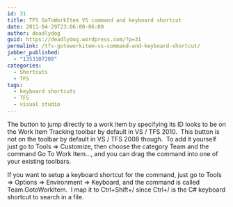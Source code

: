 ```yaml
---
id: 31
title: TFS GoToWorkItem VS command and keyboard shortcut
date: 2011-04-29T23:06:00-06:00
author: deadlydog
guid: https://deadlydog.wordpress.com/?p=31
permalink: /tfs-gotoworkitem-vs-command-and-keyboard-shortcut/
jabber_published:
  - "1353107208"
categories:
  - Shortcuts
  - TFS
tags:
  - keyboard shortcuts
  - TFS
  - visual studio
---
```

<p class="MsoNormal">
  The button to jump directly to a work item by specifying its ID looks to be on the Work Item Tracking toolbar by default in VS / TFS 2010.&#160; This button is not on the toolbar by default in VS / TFS 2008 though.&#160; To add it yourself just go to Tools => Customize, then choose the category Team and the command Go To Work Item&#8230;, and you can drag the command into one of your existing toolbars.
</p>

<p class="MsoNormal">
  If you want to setup a keyboard shortcut for the command, just go to Tools => Options => Environment => Keyboard, and the command is called Team.GotoWorkItem.&#160; I map it to Ctrl+Shift+/ since Ctrl+/ is the C# keyboard shortcut to search in a file.
</p>
